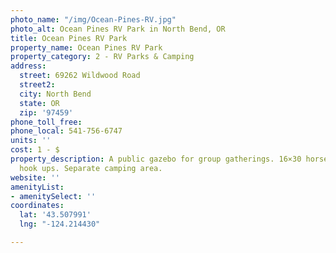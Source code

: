 ```yaml
---
photo_name: "/img/Ocean-Pines-RV.jpg"
photo_alt: Ocean Pines RV Park in North Bend, OR
title: Ocean Pines RV Park
property_name: Ocean Pines RV Park
property_category: 2 - RV Parks & Camping
address:
  street: 69262 Wildwood Road
  street2: 
  city: North Bend
  state: OR
  zip: '97459'
phone_toll_free: 
phone_local: 541-756-6747
units: ''
cost: 1 - $
property_description: A public gazebo for group gatherings. 16×30 horse corrals, phone
  hook ups. Separate camping area.
website: ''
amenityList:
- amenitySelect: ''
coordinates:
  lat: '43.507991'
  lng: "-124.214430"

---
```

